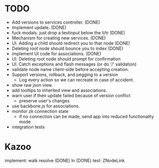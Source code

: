 # TODO
   * Add versions to services controller. (DONE)
   * Implement update. (DONE)
   * fuck modals. just drop a textinput below the li/tr (DONE)
   * Mechanism for creating new services. (DONE)
   * UI. Adding a child should redirect you to that node (DONE)
   * Deleting root node should bounce you to index (DONE)
   * implement UI code for associations. (DONE)
   * UI. Deleting root node should prompt for confirmation
   * UI. Catch exceptions and flash messages (or do '/' validation)
   * validate node name client-side before accepting creation.
   * Support versions, rollback, and pegging to a version
       * Log every action so we can recreate in case of accident.
   * show raw json view.
   * add tooltips to inherited view and associations.
   * warn user if their update failed because of version conflict
      * preserve user's changes
   * use backbone.js for associations.
   * monitor zk connection state
      * if no connection can be made, send app into reduced functionality mode
   * integration tests

# Kazoo
implement:
  walk
  resolve (DONE)
  ln (DONE)
test:
  ZNodeLink

